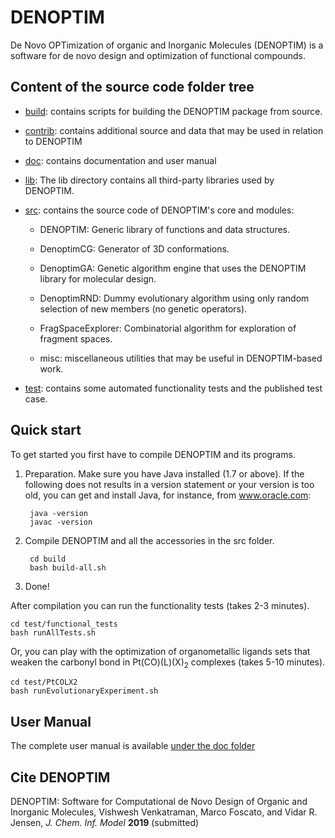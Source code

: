 # DENOPTIM
De Novo OPTimization of organic and Inorganic Molecules (DENOPTIM) is a software for de novo design and optimization of functional compounds.

## Content of the source code folder tree

* [build](./build): contains scripts for building the DENOPTIM package from source.

* [contrib](./contrib): contains additional source and data that may be used in relation to DENOPTIM

* [doc](./doc): contains documentation and user manual

* [lib](./lib): The lib directory contains all third-party libraries used by DENOPTIM.

* [src](./src): contains the source code of DENOPTIM's core and modules:

  * DENOPTIM: Generic library of functions and data structures.

  * DenoptimCG: Generator of 3D conformations.

  * DenoptimGA: Genetic algorithm engine that uses the DENOPTIM library for molecular design.

  * DenoptimRND: Dummy evolutionary algorithm using only random selection of new members (no genetic operators).

  * FragSpaceExplorer: Combinatorial algorithm for exploration of fragment spaces.

  * misc: miscellaneous utilities that may be useful in DENOPTIM-based work.

* [test](./test): contains some automated functionality tests and the published test case.



## Quick start
To get started you first have to compile DENOPTIM and its programs.

1. Preparation. Make sure you have Java installed (1.7 or above). If the following does not results in a version statement or your version is too old, you can get and install Java, for instance, from www.oracle.com:

        java -version
        javac -version

2. Compile DENOPTIM and all the accessories in the src folder.

        cd build
        bash build-all.sh

3. Done!

After compilation you can run the functionality tests (takes 2-3 minutes).

    cd test/functional_tests
    bash runAllTests.sh

Or, you can play with the optimization of organometallic ligands sets that weaken the carbonyl bond in Pt(CO)(L)(X)<sub>2</sub> complexes (takes 5-10 minutes).

    cd test/PtCOLX2
    bash runEvolutionaryExperiment.sh


## User Manual

The complete user manual is available [under the doc folder](./doc/DENOPTIM_MANUAL.odt)


## Cite DENOPTIM
DENOPTIM: Software for Computational de Novo Design of Organic and Inorganic Molecules, Vishwesh Venkatraman, Marco Foscato, and Vidar R. Jensen, <i>J. Chem. Inf. Model</i> <b>2019</b> (submitted)

